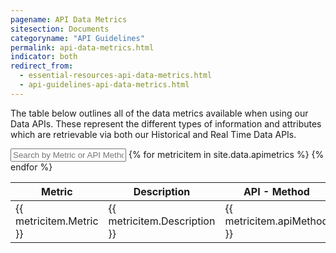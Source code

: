 ```yaml
---
pagename: API Data Metrics
sitesection: Documents
categoryname: "API Guidelines"
permalink: api-data-metrics.html
indicator: both
redirect_from:
  - essential-resources-api-data-metrics.html
  - api-guidelines-api-data-metrics.html
---
```


The table below outlines all of the data metrics available when using our Data APIs. These represent the different types of information and attributes which are retrievable via both our Historical and Real Time Data APIs.

<div id="metrics">
<input id="metricsSearch" placeholder="Search by Metric or API Method" />
<table class="metricstable" id="apimetricstable">
  <thead>
    <th>Metric</th>
    <th class="description">Description</th>
    <th>API - Method</th>
    <th>Channel</th>
    <th class="analysis">Analysis Type</th>
    <th class="filtered">Filtered By</th>
    <th class="formula">Formula (Optional)</th>
  </thead>
  <tbody class="list">
  {% for metricitem in site.data.apimetrics %}
    <tr>
      <td class="metric">{{ metricitem.Metric }}</td>
      <td class="description">{{ metricitem.Description }}</td>
      <td class="apiMethod">{{ metricitem.apiMethod }}</td>
      <td class="channel">{{ metricitem.Channel }}</td>
      <td class="analysis">{{ metricitem.analysisType }}</td>
      <td class="filtered">{{ metricitem.filteredBy }}</td>
      <td class="formula">{{ metricitem.formulaOptional }}</td>
    </tr>
  {% endfor %}
</tbody>
</table>
</div>

